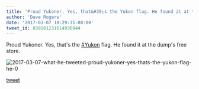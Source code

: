 ```yaml
---
title: 'Proud Yukoner. Yes, that&#39;s the Yukon flag. He found it at the dump&#39;s free store. '
author: 'Dave Rogers'
date: '2017-03-07 10:29:31-08:00'
tweet_id: 839181231614930944
---
```

Proud Yukoner. Yes, that's the [#Yukon](https://twitter.com/hashtag/yukon) flag. He found it at the dump's free store.

![2017-03-07-what-he-tweeted-proud-yukoner-yes-thats-the-yukon-flag-he-0](/heap/2017-03-07-what-he-tweeted-proud-yukoner-yes-thats-the-yukon-flag-he-0.jpg)

[tweet](https://twitter.com/yukondude/status/839181231614930944)
